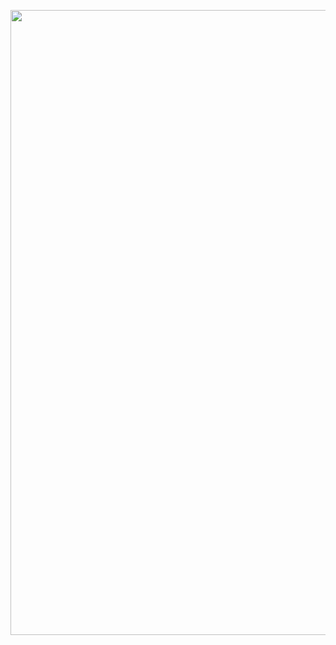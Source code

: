 <p align="center">
  <img src="https://github.com/user-attachments/assets/fad21dd7-01c1-49cf-92d8-947e31f3994b" width="1000">
</p>
